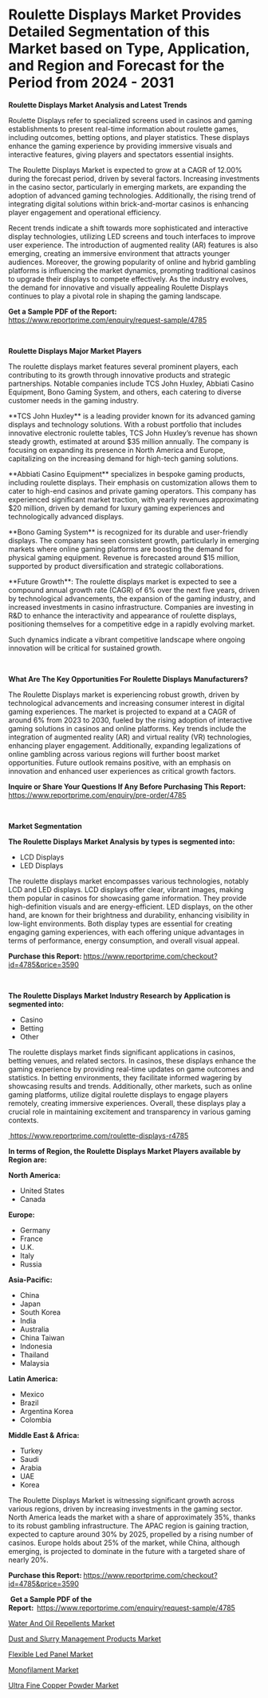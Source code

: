 <p><h1>Roulette Displays Market Provides Detailed Segmentation of this Market based on Type, Application, and Region and Forecast for the Period from 2024 - 2031</h1></p><p><strong>Roulette Displays Market Analysis and Latest Trends</strong></p>
<p><p>Roulette Displays refer to specialized screens used in casinos and gaming establishments to present real-time information about roulette games, including outcomes, betting options, and player statistics. These displays enhance the gaming experience by providing immersive visuals and interactive features, giving players and spectators essential insights.</p><p>The Roulette Displays Market is expected to grow at a CAGR of 12.00% during the forecast period, driven by several factors. Increasing investments in the casino sector, particularly in emerging markets, are expanding the adoption of advanced gaming technologies. Additionally, the rising trend of integrating digital solutions within brick-and-mortar casinos is enhancing player engagement and operational efficiency.</p><p>Recent trends indicate a shift towards more sophisticated and interactive display technologies, utilizing LED screens and touch interfaces to improve user experience. The introduction of augmented reality (AR) features is also emerging, creating an immersive environment that attracts younger audiences. Moreover, the growing popularity of online and hybrid gambling platforms is influencing the market dynamics, prompting traditional casinos to upgrade their displays to compete effectively. As the industry evolves, the demand for innovative and visually appealing Roulette Displays continues to play a pivotal role in shaping the gaming landscape.</p></p>
<p><strong>Get a Sample PDF of the Report:&nbsp;</strong> <a href="https://www.reportprime.com/enquiry/request-sample/4785?utm_campaign=1180&utm_medium=2&utm_source=Github&utm_content=ia&utm_term=02102024&utm_id=roulette-displays">https://www.reportprime.com/enquiry/request-sample/4785</a></p>
<p>&nbsp;</p>
<p><strong>Roulette Displays Major Market Players</strong></p>
<p><p>The roulette displays market features several prominent players, each contributing to its growth through innovative products and strategic partnerships. Notable companies include TCS John Huxley, Abbiati Casino Equipment, Bono Gaming System, and others, each catering to diverse customer needs in the gaming industry.</p><p>**TCS John Huxley** is a leading provider known for its advanced gaming displays and technology solutions. With a robust portfolio that includes innovative electronic roulette tables, TCS John Huxley’s revenue has shown steady growth, estimated at around $35 million annually. The company is focusing on expanding its presence in North America and Europe, capitalizing on the increasing demand for high-tech gaming solutions.</p><p>**Abbiati Casino Equipment** specializes in bespoke gaming products, including roulette displays. Their emphasis on customization allows them to cater to high-end casinos and private gaming operators. This company has experienced significant market traction, with yearly revenues approximating $20 million, driven by demand for luxury gaming experiences and technologically advanced displays.</p><p>**Bono Gaming System** is recognized for its durable and user-friendly displays. The company has seen consistent growth, particularly in emerging markets where online gaming platforms are boosting the demand for physical gaming equipment. Revenue is forecasted around $15 million, supported by product diversification and strategic collaborations.</p><p>**Future Growth**: The roulette displays market is expected to see a compound annual growth rate (CAGR) of 6% over the next five years, driven by technological advancements, the expansion of the gaming industry, and increased investments in casino infrastructure. Companies are investing in R&D to enhance the interactivity and appearance of roulette displays, positioning themselves for a competitive edge in a rapidly evolving market. </p><p>Such dynamics indicate a vibrant competitive landscape where ongoing innovation will be critical for sustained growth.</p></p>
<p>&nbsp;</p>
<p><strong>What Are The Key Opportunities For Roulette Displays Manufacturers?</strong></p>
<p><p>The Roulette Displays market is experiencing robust growth, driven by technological advancements and increasing consumer interest in digital gaming experiences. The market is projected to expand at a CAGR of around 6% from 2023 to 2030, fueled by the rising adoption of interactive gaming solutions in casinos and online platforms. Key trends include the integration of augmented reality (AR) and virtual reality (VR) technologies, enhancing player engagement. Additionally, expanding legalizations of online gambling across various regions will further boost market opportunities. Future outlook remains positive, with an emphasis on innovation and enhanced user experiences as critical growth factors.</p></p>
<p><strong>Inquire or Share Your Questions If Any Before Purchasing This Report:</strong> <a href="https://www.reportprime.com/enquiry/pre-order/4785?utm_campaign=1180&utm_medium=2&utm_source=Github&utm_content=ia&utm_term=02102024&utm_id=roulette-displays">https://www.reportprime.com/enquiry/pre-order/4785</a></p>
<p>&nbsp;</p>
<p><strong>Market Segmentation</strong></p>
<p><strong>The Roulette Displays Market Analysis by types is segmented into:</strong></p>
<p><ul><li>LCD Displays</li><li>LED Displays</li></ul></p>
<p><p>The roulette displays market encompasses various technologies, notably LCD and LED displays. LCD displays offer clear, vibrant images, making them popular in casinos for showcasing game information. They provide high-definition visuals and are energy-efficient. LED displays, on the other hand, are known for their brightness and durability, enhancing visibility in low-light environments. Both display types are essential for creating engaging gaming experiences, with each offering unique advantages in terms of performance, energy consumption, and overall visual appeal.</p></p>
<p><strong>Purchase this Report:&nbsp;</strong><a href="https://www.reportprime.com/checkout?id=4785&price=3590&utm_campaign=1180&utm_medium=2&utm_source=Github&utm_content=ia&utm_term=02102024&utm_id=roulette-displays">https://www.reportprime.com/checkout?id=4785&price=3590</a></p>
<p>&nbsp;</p>
<p><strong>The Roulette Displays Market Industry Research by Application is segmented into:</strong></p>
<p><ul><li>Casino</li><li>Betting</li><li>Other</li></ul></p>
<p><p>The roulette displays market finds significant applications in casinos, betting venues, and related sectors. In casinos, these displays enhance the gaming experience by providing real-time updates on game outcomes and statistics. In betting environments, they facilitate informed wagering by showcasing results and trends. Additionally, other markets, such as online gaming platforms, utilize digital roulette displays to engage players remotely, creating immersive experiences. Overall, these displays play a crucial role in maintaining excitement and transparency in various gaming contexts.</p></p>
<p><a href="https://www.reportprime.com/roulette-displays-r4785?utm_campaign=1180&utm_medium=2&utm_source=Github&utm_content=ia&utm_term=02102024&utm_id=roulette-displays">&nbsp;https://www.reportprime.com/roulette-displays-r4785</a></p>
<p><strong>In terms of Region, the Roulette Displays Market Players available by Region are:</strong></p>
<p>
    <p> <strong> North America: </strong>
        <ul>
            <li>United States</li>
            <li>Canada</li>
        </ul>
        </p> 
    <p> <strong> Europe: </strong>
        <ul>
            <li>Germany</li>
            <li>France</li>
            <li>U.K.</li>
            <li>Italy</li>
            <li>Russia</li>
        </ul>
        </p> 
    <p> <strong> Asia-Pacific: </strong>
        <ul>
            <li>China</li>
            <li>Japan</li>
            <li>South Korea</li>
            <li>India</li>
            <li>Australia</li>
            <li>China Taiwan</li>
            <li>Indonesia</li>
            <li>Thailand</li>
            <li>Malaysia</li>
        </ul>
        </p> 
    <p> <strong> Latin America: </strong>
        <ul>
            <li>Mexico</li>
            <li>Brazil</li>
            <li>Argentina Korea</li>
            <li>Colombia</li>
        </ul>
        </p> 
    <p> <strong> Middle East & Africa: </strong>
        <ul>
            <li>Turkey</li>
            <li>Saudi</li>
            <li>Arabia</li>
            <li>UAE</li>
            <li>Korea</li>
        </ul>
    </p>
    </p>
<p><p>The Roulette Displays Market is witnessing significant growth across various regions, driven by increasing investments in the gaming sector. North America leads the market with a share of approximately 35%, thanks to its robust gambling infrastructure. The APAC region is gaining traction, expected to capture around 30% by 2025, propelled by a rising number of casinos. Europe holds about 25% of the market, while China, although emerging, is projected to dominate in the future with a targeted share of nearly 20%.</p></p>
<p><strong>Purchase this Report: </strong><a href="https://www.reportprime.com/checkout?id=4785&price=3590&utm_campaign=1180&utm_medium=2&utm_source=Github&utm_content=ia&utm_term=02102024&utm_id=roulette-displays">https://www.reportprime.com/checkout?id=4785&price=3590</a></p>
<p>&nbsp;<strong>Get a Sample PDF of the Report:&nbsp;&nbsp;</strong><a href="https://www.reportprime.com/enquiry/request-sample/4785?utm_campaign=1180&utm_medium=2&utm_source=Github&utm_content=ia&utm_term=02102024&utm_id=roulette-displays">https://www.reportprime.com/enquiry/request-sample/4785</a></p>
<p><strong></strong></p>
<p><p><a href="https://issuu.com/reportprime-2/docs/water-and-oil-repellents-market-siz_a5843f59784a35?utm_campaign=1180&utm_medium=2&utm_source=Github&utm_content=ia&utm_term=02102024&utm_id=roulette-displays">Water And Oil Repellents Market</a></p><p><a href="https://issuu.com/reportprime-2/docs/dust-and-slurry-management-products_4e397fed791fd5?utm_campaign=1180&utm_medium=2&utm_source=Github&utm_content=ia&utm_term=02102024&utm_id=roulette-displays">Dust and Slurry Management Products Market</a></p><p><a href="https://github.com/BryceTownsendr/Market-Research-Report-List-6/blob/main/flexible-led-panel-market.md?utm_campaign=1180&utm_medium=2&utm_source=Github&utm_content=ia&utm_term=02102024&utm_id=roulette-displays">Flexible Led Panel Market</a></p><p><a href="https://www.linkedin.com/pulse/monofilament-market-global-share-ranking-overall-sales-uzkke?trackingId=ipWd1TtGRKym9NoOHdWeOQ%3D%3D&utm_campaign=1180&utm_medium=2&utm_source=Github&utm_content=ia&utm_term=02102024&utm_id=roulette-displays">Monofilament Market</a></p><p><a href="https://www.linkedin.com/pulse/ultra-fine-copper-powder-market-share-size-trends-industry-feyhe?utm_campaign=1180&utm_medium=2&utm_source=Github&utm_content=ia&utm_term=02102024&utm_id=roulette-displays">Ultra Fine Copper Powder Market</a></p></p>